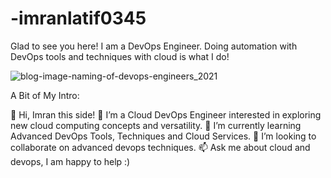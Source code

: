 # -imranlatif0345
Glad to see you here! I am a DevOps Engineer. Doing automation with DevOps tools and techniques with cloud is what I do!

![blog-image-naming-of-devops-engineers_2021](https://github.com/imranlatif0345/-imranlatif0345/assets/113752887/4569b88d-d2eb-4685-a7d0-1c4225b9449f)


A Bit of My Intro:

👋 Hi, Imran this side!
👀 I’m a Cloud DevOps Engineer interested in exploring new cloud computing concepts and versatility.
🌱 I’m currently learning Advanced DevOps Tools, Techniques and Cloud Services.
💞️ I’m looking to collaborate on advanced devops techniques.
📫 Ask me about cloud and devops, I am happy to help :)
